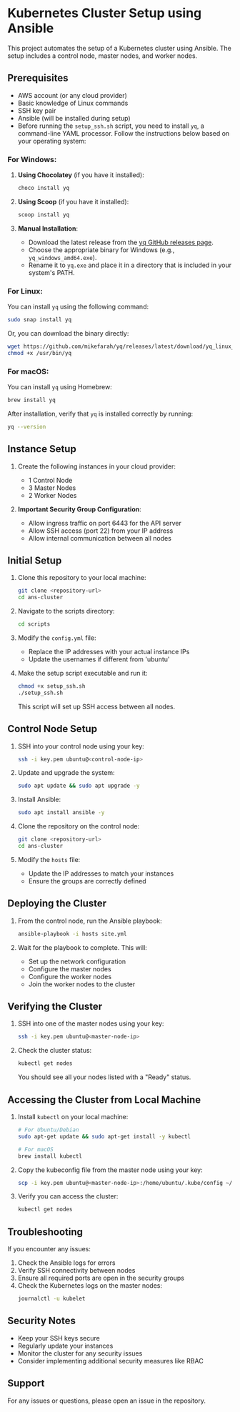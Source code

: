 # Kubernetes Cluster Setup using Ansible

This project automates the setup of a Kubernetes cluster using Ansible. The setup includes a control node, master nodes, and worker nodes.

## Prerequisites

- AWS account (or any cloud provider)
- Basic knowledge of Linux commands
- SSH key pair
- Ansible (will be installed during setup)
- Before running the `setup_ssh.sh` script, you need to install `yq`, a command-line YAML processor. Follow the instructions below based on your operating system:

### For Windows:
1. **Using Chocolatey** (if you have it installed):
   ```powershell
   choco install yq
   ```

2. **Using Scoop** (if you have it installed):
   ```powershell
   scoop install yq
   ```

3. **Manual Installation**:
   - Download the latest release from the [yq GitHub releases page](https://github.com/mikefarah/yq/releases).
   - Choose the appropriate binary for Windows (e.g., `yq_windows_amd64.exe`).
   - Rename it to `yq.exe` and place it in a directory that is included in your system's PATH.

### For Linux:
You can install `yq` using the following command:
```bash
sudo snap install yq
```
Or, you can download the binary directly:
```bash
wget https://github.com/mikefarah/yq/releases/latest/download/yq_linux_amd64 -O /usr/bin/yq
chmod +x /usr/bin/yq
```

### For macOS:
You can install `yq` using Homebrew:
```bash
brew install yq
```

After installation, verify that `yq` is installed correctly by running:
```bash
yq --version
```

## Instance Setup

1. Create the following instances in your cloud provider:
   - 1 Control Node
   - 3 Master Nodes
   - 2 Worker Nodes

2. **Important Security Group Configuration**:
   - Allow ingress traffic on port 6443 for the API server
   - Allow SSH access (port 22) from your IP address
   - Allow internal communication between all nodes

## Initial Setup

1. Clone this repository to your local machine:
   ```bash
   git clone <repository-url>
   cd ans-cluster
   ```

2. Navigate to the scripts directory:
   ```bash
   cd scripts
   ```

3. Modify the `config.yml` file:
   - Replace the IP addresses with your actual instance IPs
   - Update the usernames if different from 'ubuntu'

4. Make the setup script executable and run it:
   ```bash
   chmod +x setup_ssh.sh
   ./setup_ssh.sh
   ```
   This script will set up SSH access between all nodes.

## Control Node Setup

1. SSH into your control node using your key:
   ```bash
   ssh -i key.pem ubuntu@<control-node-ip>
   ```

2. Update and upgrade the system:
   ```bash
   sudo apt update && sudo apt upgrade -y
   ```

3. Install Ansible:
   ```bash
   sudo apt install ansible -y
   ```

4. Clone the repository on the control node:
   ```bash
   git clone <repository-url>
   cd ans-cluster
   ```

5. Modify the `hosts` file:
   - Update the IP addresses to match your instances
   - Ensure the groups are correctly defined

## Deploying the Cluster

1. From the control node, run the Ansible playbook:
   ```bash
   ansible-playbook -i hosts site.yml
   ```

2. Wait for the playbook to complete. This will:
   - Set up the network configuration
   - Configure the master nodes
   - Configure the worker nodes
   - Join the worker nodes to the cluster

## Verifying the Cluster

1. SSH into one of the master nodes using your key:
   ```bash
   ssh -i key.pem ubuntu@<master-node-ip>
   ```

2. Check the cluster status:
   ```bash
   kubectl get nodes
   ```
   You should see all your nodes listed with a "Ready" status.

## Accessing the Cluster from Local Machine

1. Install `kubectl` on your local machine:
   ```bash
   # For Ubuntu/Debian
   sudo apt-get update && sudo apt-get install -y kubectl
   
   # For macOS
   brew install kubectl
   ```

2. Copy the kubeconfig file from the master node using your key:
   ```bash
   scp -i key.pem ubuntu@<master-node-ip>:/home/ubuntu/.kube/config ~/.kube/config
   ```

3. Verify you can access the cluster:
   ```bash
   kubectl get nodes
   ```

## Troubleshooting

If you encounter any issues:
1. Check the Ansible logs for errors
2. Verify SSH connectivity between nodes
3. Ensure all required ports are open in the security groups
4. Check the Kubernetes logs on the master nodes:
   ```bash
   journalctl -u kubelet
   ```

## Security Notes

- Keep your SSH keys secure
- Regularly update your instances
- Monitor the cluster for any security issues
- Consider implementing additional security measures like RBAC

## Support

For any issues or questions, please open an issue in the repository. 

